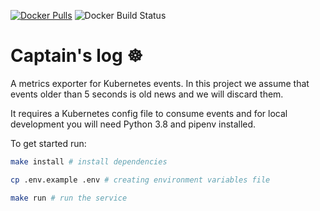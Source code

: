 [![Docker Pulls](https://img.shields.io/docker/pulls/wcarlsen/captains-log.svg)](https://hub.docker.com/r/wcarlsen/captains-log/)
![Docker Build Status](https://img.shields.io/docker/build/wcarlsen/captains-log)

# Captain's log :wheel_of_dharma:
A metrics exporter for Kubernetes events. In this project we assume that events older than 5 seconds is old news and we will discard them.

It requires a Kubernetes config file to consume events and for local development you will need Python 3.8 and pipenv installed.

To get started run:

```bash
make install # install dependencies

cp .env.example .env # creating environment variables file

make run # run the service
```

